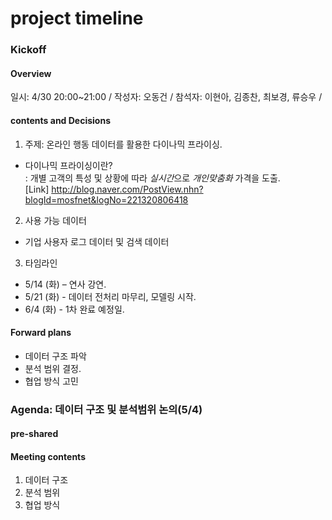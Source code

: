 # project timeline

### Kickoff
#### Overview
일시: 4/30 20:00~21:00 /
작성자: 오동건 /
참석자: 이현아, 김종찬, 최보경, 류승우 /

#### contents and Decisions
1. 주제: 온라인 행동 데이터를 활용한 다이나믹 프라이싱.  
- 다이나믹 프라이싱이란?  
: 개별 고객의 특성 및 상황에 따라 *실시간*으로 *개인맞춤화* 가격을 도출.  
[Link] http://blog.naver.com/PostView.nhn?blogId=mosfnet&logNo=221320806418

2. 사용 가능 데이터 
- 기업 사용자 로그 데이터 및 검색 데이터

3. 타임라인
- 5/14 (화) – 연사 강연.    
- 5/21 (화) - 데이터 전처리 마무리, 모델링 시작.  
- 6/4 (화) - 1차 완료 예정일.  

#### Forward plans
- 데이터 구조 파악
- 분석 범위 결정.
- 협업 방식 고민

### Agenda: 데이터 구조 및 분석범위 논의(5/4)

#### pre-shared
#### Meeting contents
1. 데이터 구조
2. 분석 범위
3. 협업 방식

